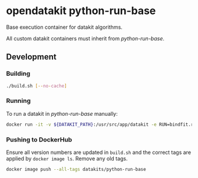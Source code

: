 # opendatakit python-run-base

Base execution container for datakit algorithms.

All custom datakit containers must inherit from _python-run-base_.

## Development

### Building

```bash
./build.sh [--no-cache]
```

### Running

To run a datakit in _python-run-base_ manually:

```bash
docker run -it -v ${DATAKIT_PATH}:/usr/src/app/datakit -e RUN=bindfit.run datakits/python-run-base:latest
```

### Pushing to DockerHub

Ensure all version numbers are updated in `build.sh` and the correct tags are applied by `docker image ls`. Remove any old tags.

```bash
docker image push --all-tags datakits/python-run-base
```
